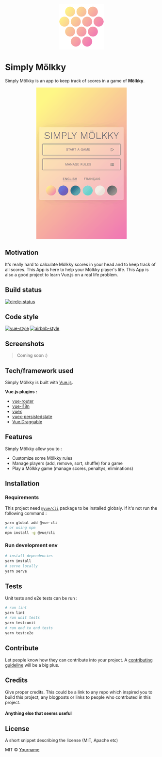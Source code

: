<p align="center">
  <img src="readme-logo.png" alt="Logo Simply Mölkky"/>
</p>

# Simply Mölkky
Simply Mölkky is an app to keep track of scores in a game of **Mölkky**.

<p align="center">
  <img src="readme-demo.gif" alt="Simply Mölkky demo"/>
</p>

## Motivation
It's really hard to calculate Mölkky scores in your head and to keep track of all scores. This App is here to help your Mölkky player's life.
This App is also a good project to learn Vue.js on a real life problem.


## Build status

[![circle-status](https://circleci.com/gh/thocleval/simply-molkky.png?style=shield&circle-token=:circle-token)](https://circleci.com/gh/thocleval/simply-molkky)

## Code style

[![vue-style](https://img.shields.io/badge/code%20style-Vue.js-4B32C3.svg?style=flat)](https://vuejs.org/v2/style-guide/)
[![airbnb-style](https://img.shields.io/badge/eslint-airbnb-4B32C3.svg)](https://github.com/airbnb/javascript)

## Screenshots

> Coming soon :)

## Tech/framework used
Simply Mölkky is built with [Vue.js](https://vuejs.org/v2).

**Vue.js plugins :**
- [vue-router](https://github.com/vuejs/vue-router)
- [vue-i18n](https://github.com/kazupon/vue-i18n)
- [vuex](https://github.com/vuejs/vuex)
- [vuex-persistedstate](https://github.com/robinvdvleuten/vuex-persistedstate)
- [Vue.Draggable](https://github.com/SortableJS/Vue.Draggable)

## Features
Simply Mölkky allow you to :
- Customize some Mölkky rules
- Manage players (add, remove, sort, shuffle) for a game
- Play a Mölkky game (manage scores, penaltys, eliminations)

## Installation

### Requirements

This project need [`@vue/cli`](https://github.com/vuejs/vue-cli) package to be installed globaly. If it's not run the following command :
``` bash
yarn global add @vue-cli
# or using npm
npm install -g @vue/cli
```

### Run development env

``` bash
# install dependencies
yarn install
# serve locally
yarn serve
```

## Tests
Unit tests and e2e tests can be run :

``` bash
# run lint
yarn lint
# run unit tests
yarn test:unit
# run end to end tests
yarn test:e2e
```

## Contribute

Let people know how they can contribute into your project. A [contributing guideline](https://github.com/zulip/zulip-electron/blob/master/CONTRIBUTING.md) will be a big plus.

## Credits
Give proper credits. This could be a link to any repo which inspired you to build this project, any blogposts or links to people who contrbuted in this project.

#### Anything else that seems useful

## License
A short snippet describing the license (MIT, Apache etc)

MIT © [Yourname]()
